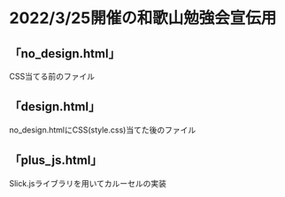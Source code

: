 # 2022/3/25開催の和歌山勉強会宣伝用

## 「no_design.html」
CSS当てる前のファイル

## 「design.html」
no_design.htmlにCSS(style.css)当てた後のファイル

## 「plus_js.html」
Slick.jsライブラリを用いてカルーセルの実装